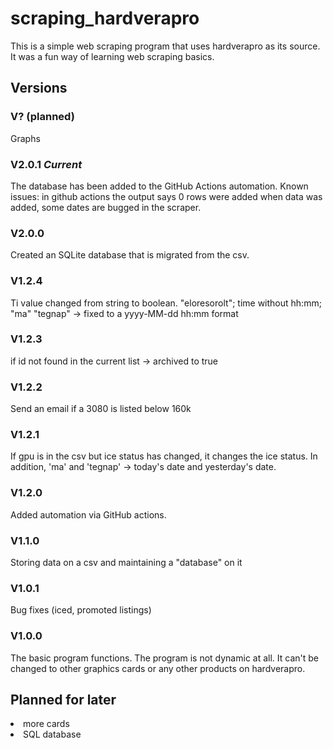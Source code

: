 # scraping_hardverapro
This is a simple web scraping program that uses hardverapro as its source.
It was a fun way of learning web scraping basics.

## Versions

### V? (planned)
Graphs

### V2.0.1 *Current*
The database has been added to the GitHub Actions automation.
Known issues: in github actions the output says 0 rows were added when data was added, some dates are
bugged in the scraper.

### V2.0.0
Created an SQLite database that is migrated from the csv.

### V1.2.4
Ti value changed from string to boolean.
"eloresorolt"; time without hh:mm; "ma" "tegnap" -> fixed to a yyyy-MM-dd hh:mm format

### V1.2.3 
if id not found in the current list -> archived to true

### V1.2.2
Send an email if a 3080 is listed below 160k

### V1.2.1
If gpu is in the csv but ice status has changed, it changes the ice status. In addition,
'ma' and 'tegnap' -> today's date and yesterday's date.

### V1.2.0
Added automation via GitHub actions.

### V1.1.0
Storing data on a csv and maintaining a "database" on it

### V1.0.1
Bug fixes (iced, promoted listings)

### V1.0.0
The basic program functions. The program is not dynamic at all. 
It can't be changed to other graphics cards or any other products on hardverapro.

## Planned for later
<li>more cards </li>
<li>SQL database</li>

